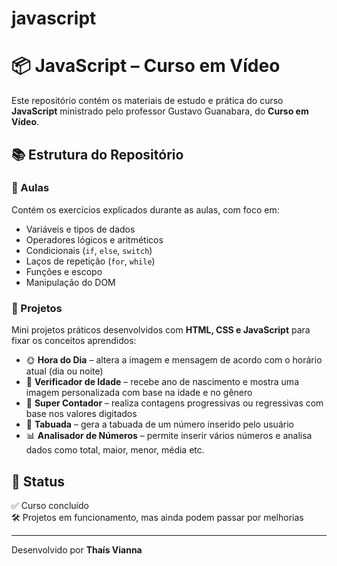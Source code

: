 # javascript
 # 📦 JavaScript – Curso em Vídeo

Este repositório contém os materiais de estudo e prática do curso **JavaScript** ministrado pelo professor Gustavo Guanabara, do **Curso em Vídeo**.

## 📚 Estrutura do Repositório

### 📁 Aulas
Contém os exercícios explicados durante as aulas, com foco em:

- Variáveis e tipos de dados
- Operadores lógicos e aritméticos
- Condicionais (`if`, `else`, `switch`)
- Laços de repetição (`for`, `while`)
- Funções e escopo
- Manipulação do DOM

### 📁 Projetos
Mini projetos práticos desenvolvidos com **HTML, CSS e JavaScript** para fixar os conceitos aprendidos:

- 🌞 **Hora do Dia** – altera a imagem e mensagem de acordo com o horário atual (dia ou noite)
- 👶 **Verificador de Idade** – recebe ano de nascimento e mostra uma imagem personalizada com base na idade e no gênero
- 🔢 **Super Contador** – realiza contagens progressivas ou regressivas com base nos valores digitados
- 🧮 **Tabuada** – gera a tabuada de um número inserido pelo usuário
- 📊 **Analisador de Números** – permite inserir vários números e analisa dados como total, maior, menor, média etc.

## 📌 Status
✅ Curso concluído  
🛠️ Projetos em funcionamento, mas ainda podem passar por melhorias

---

Desenvolvido por **Thaís Vianna**  
